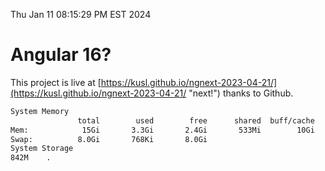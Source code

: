 Thu Jan 11 08:15:29 PM EST 2024

# Angular 16?


This project is live at [https://kusl.github.io/ngnext-2023-04-21/](https://kusl.github.io/ngnext-2023-04-21/ "next!") thanks to Github.

```bash
System Memory
               total        used        free      shared  buff/cache   available
Mem:            15Gi       3.3Gi       2.4Gi       533Mi        10Gi        11Gi
Swap:          8.0Gi       768Ki       8.0Gi
System Storage
842M	.
